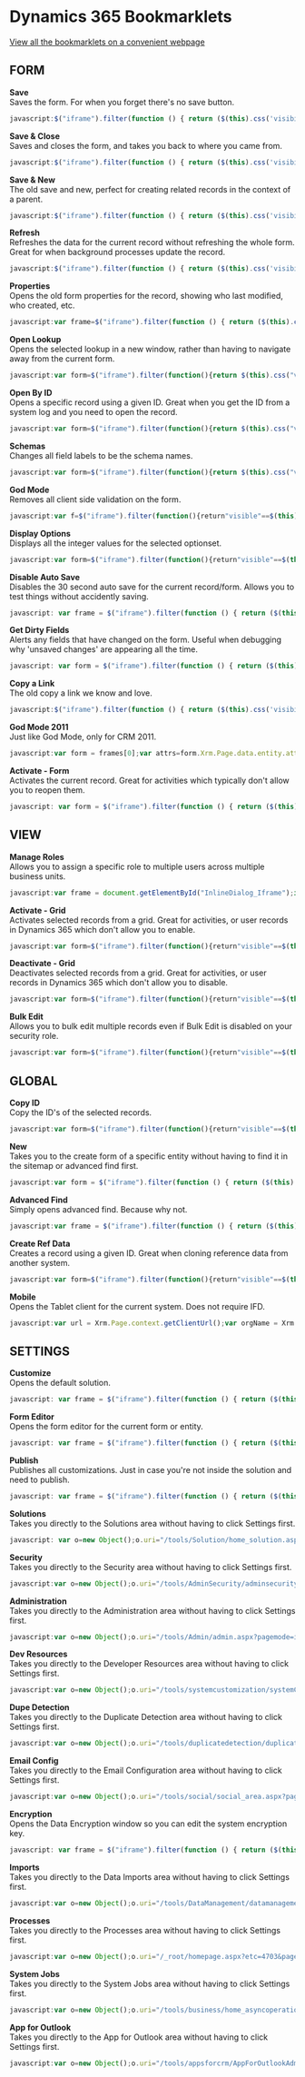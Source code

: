 # Dynamics 365 Bookmarklets

[View all the bookmarklets on a convenient webpage](https://paulnieuwelaar.github.io/bookmarklets/bookmarklets.html)

## FORM
**Save**  
Saves the form. For when you forget there's no save button.
```javascript
javascript:$("iframe").filter(function () { return ($(this).css('visibility') == 'visible') })[0].contentWindow.Xrm.Page.data.entity.save();
```

**Save & Close**  
Saves and closes the form, and takes you back to where you came from.
```javascript
javascript:$("iframe").filter(function () { return ($(this).css('visibility') == 'visible') })[0].contentWindow.Xrm.Page.data.entity.save('saveandclose');
```

**Save & New**  
The old save and new, perfect for creating related records in the context of a parent.
```javascript
javascript:$("iframe").filter(function () { return ($(this).css('visibility') == 'visible') })[0].contentWindow.Xrm.Page.data.entity.save('saveandnew');
```

**Refresh**  
Refreshes the data for the current record without refreshing the whole form. Great for when background processes update the record.
```javascript
javascript:$("iframe").filter(function () { return ($(this).css('visibility') == 'visible') })[0].contentWindow.Xrm.Page.data.refresh();
```

**Properties**  
Opens the old form properties for the record, showing who last modified, who created, etc.
```javascript
javascript:var frame=$("iframe").filter(function () { return ($(this).css('visibility') == 'visible') });var id=frame[0].contentWindow.Xrm.Page.data.entity.getId();var etc=frame[0].contentWindow.Xrm.Page.context.getQueryStringParameters().etc;frame[0].contentWindow.Mscrm.RibbonActions.openFormProperties(id,etc);
```

**Open Lookup**  
Opens the selected lookup in a new window, rather than having to navigate away from the current form.
```javascript
javascript:var form=$("iframe").filter(function(){return $(this).css("visibility")=="visible"})[0].contentWindow;var elem=form.document.activeElement;var id=elem.getAttribute("id");var guid=null;var type=null;if(elem.getAttribute("isInlineLookup")=="true"){guid=elem.getAttribute("oid");type=elem.getAttribute("otypename")}else if(id!=null){var pos=id.lastIndexOf("_");if(pos>-1){var suffix=id.substring(pos+1);if(["ledit","lookupDiv","i"].indexOf(suffix)>-1){id=id.substring(0,pos)}id=id.replace("_i_ledit_multi","").replace("_ledit_multi","")}var control=form.Xrm.Page.getControl(id);if(control!=null){var field=control.getAttribute();if(field!=null){var value=field.getValue();if(value!=null){var record=value[value.length-1];guid=record.id;type=record.entityType}}}}if(guid!=null&&guid!=""&&type!=null&&type!=""){var url=form.Xrm.Page.context.getClientUrl()+"/main.aspx?etn="+type+"&id="+guid+"&pagetype=entityrecord";window.open(url)}else{alert("Unable to open record. Make sure you're clicked into a lookup field with a value.")}void(0);
```

**Open By ID**  
Opens a specific record using a given ID. Great when you get the ID from a system log and you need to open the record.
```javascript
javascript:var form=$("iframe").filter(function(){return $(this).css("visibility")=="visible"})[0].contentWindow;var type=prompt("Entity Type Name","account");if(type!=null&&type!=""){var guid=prompt("Guid","");if(guid!=null&&guid!=""){form.Xrm.Utility.openEntityForm(type,guid)}}
```

**Schemas**  
Changes all field labels to be the schema names.
```javascript
javascript:var form=$("iframe").filter(function(){return $(this).css("visibility")=="visible"})[0].contentWindow;form.Xrm.Page.ui.controls.forEach(function(a){a.setLabel(a.getName())});
```

**God Mode**  
Removes all client side validation on the form.
```javascript
javascript:var f=$("iframe").filter(function(){return"visible"==$(this).css("visibility")})[0].contentWindow;function godMode(){var a=f.Xrm.Page.data.entity.attributes.get();for(var b in a)a[b].setRequiredLevel("none");a[b].setSubmitMode("dirty");var c=f.Xrm.Page.ui.controls.get();for(var b in c)try{c[b].setVisible(!0);c[b].setDisabled(!1);c[b].clearNotification();var d=c[b].getName();f.document.getElementById(d+"_c").style.display="";f.document.getElementById(d+"_d").style.display="";f.document.getElementById(d+"_c").parentNode.style.display=""}catch(a){}var e=f.Xrm.Page.ui.tabs.get();for(var b in e){e[b].setVisible(!0);e[b].setDisplayState("expanded");var g=e[b].sections.get();for(var b in g)g[b].setVisible(!0)}}f.Xrm.Page.data.entity.addOnSave(function(a){try{var b=a.getEventArgs();Object.keys(b).forEach(function(a){"boolean"==typeof b[a]&&(b[a]=!1)})}catch(a){}godMode()});godMode();
```

**Display Options**  
Displays all the integer values for the selected optionset.
```javascript
javascript:var form=$("iframe").filter(function(){return"visible"==$(this).css("visibility")})[0].contentWindow,elem=form.document.activeElement,id=elem.getAttribute("attrName");if(null==id&&(id=elem.getAttribute("data-attributename")),(null==id||null==form.Xrm.Page.getAttribute(id)||null==form.Xrm.Page.getAttribute(id).getOptions)&&(id=prompt("Option Set schema name:","")),null!=id){var options=form.Xrm.Page.getAttribute(id).getOptions(),text=id+":";if(null!=options&&options.length>0)for(var i=0;i<options.length;i++){var option=options[i];"null"!=option.value&&""!=option.text&&(text+="\n",text+=option.value+" - "+option.text)}alert(text)}
```

**Disable Auto Save**  
Disables the 30 second auto save for the current record/form. Allows you to test things without accidently saving.
```javascript
javascript: var frame = $("iframe").filter(function () { return ($(this).css('visibility') == 'visible') }); frame[0].contentWindow.Xrm.Page.data.entity.addOnSave(function(context){ if (context.getEventArgs().getSaveMode() != 1) { context.getEventArgs().preventDefault(); } });
```

**Get Dirty Fields**  
Alerts any fields that have changed on the form. Useful when debugging why 'unsaved changes' are appearing all the time.
```javascript
javascript: var form = $("iframe").filter(function () { return ($(this).css('visibility') == 'visible') })[0].contentWindow;var dirtyFields = "";var attrs=form.Xrm.Page.data.entity.attributes.get();for(var i in attrs){if(attrs[i].getIsDirty()) {if (dirtyFields != "") { dirtyFields += ", ";}dirtyFields += form.Xrm.Page.getControl(attrs[i].getName()).getLabel();}}alert(dirtyFields!=""?dirtyFields:"none");
```

**Copy a Link**  
The old copy a link we know and love.
```javascript
javascript:$("iframe").filter(function () { return ($(this).css('visibility') == 'visible') })[0].contentWindow.Mscrm.CommandBarActions.sendFormShortcut();
```

**God Mode 2011**  
Just like God Mode, only for CRM 2011.
```javascript
javascript:var form = frames[0];var attrs=form.Xrm.Page.data.entity.attributes.get();for(var i in attrs){attrs[i].setRequiredLevel("none")}var contrs=form.Xrm.Page.ui.controls.get();for(var i in contrs){try{contrs[i].setVisible(true);contrs[i].setDisabled(false);}catch(e){}}var tabs=form.Xrm.Page.ui.tabs.get();for(var i in tabs){tabs[i].setVisible(true);tabs[i].setDisplayState("expanded");var sects=tabs[i].sections.get();for(var i in sects){sects[i].setVisible(true)}}
```

**Activate - Form**  
Activates the current record. Great for activities which typically don't allow you to reopen them.
```javascript
javascript: var form = $("iframe").filter(function () { return ($(this).css('visibility') == 'visible') })[0].contentWindow;form.Mscrm.CommandBarActions.activate(form.Xrm.Page.data.entity.getId(), form.Xrm.Page.data.entity.getEntityName());
```

## VIEW
**Manage Roles**  
Allows you to assign a specific role to multiple users across multiple business units.
```javascript
javascript:var frame = document.getElementById("InlineDialog_Iframe");if (frame == null) { alert("Click Manage Roles before running the bookmarklet"); } else { var name = prompt("Security Role Name", "");var records = $("tr:contains('" + name + "')", frame.contentWindow.document).find("input"); records.prop("checked", true);alert((records != null ? records.length : 0) + " roles selected"); }void(0);
```

**Activate - Grid**  
Activates selected records from a grid. Great for activities, or user records in Dynamics 365 which don't allow you to enable.
```javascript
javascript:var form=$("iframe").filter(function(){return"visible"==$(this).css("visibility")})[0].contentWindow,recordsHtml=[];try{var form2=form.$("iframe").filter(function(){return"visible"==$(this).css("visibility")})[0].contentWindow;recordsHtml=form2.document.getElementsByClassName("ms-crm-List-SelectedRow")}catch(e){}if(recordsHtml.length>0){for(var records=[],i=0;i<recordsHtml.length;i++){var id=recordsHtml[i].getAttribute("oid"),typeCode=recordsHtml[i].getAttribute("otype"),typeName=recordsHtml[i].getAttribute("otypename"),name=recordsHtml[i].getAttribute("oname");records.push({Id:id,Name:name,TypeCode:typeCode,TypeName:typeName})}form2.Mscrm.GridCommandActions.activate(form2.document.getElementById("crmGrid").control,records,Number(records[0].TypeCode))}
```

**Deactivate - Grid**  
Deactivates selected records from a grid. Great for activities, or user records in Dynamics 365 which don't allow you to disable.
```javascript
javascript:var form=$("iframe").filter(function(){return"visible"==$(this).css("visibility")})[0].contentWindow,recordsHtml=[];try{var form2=form.$("iframe").filter(function(){return"visible"==$(this).css("visibility")})[0].contentWindow;recordsHtml=form2.document.getElementsByClassName("ms-crm-List-SelectedRow")}catch(e){}if(recordsHtml.length>0){for(var records=[],i=0;i<recordsHtml.length;i++){var id=recordsHtml[i].getAttribute("oid"),typeCode=recordsHtml[i].getAttribute("otype"),typeName=recordsHtml[i].getAttribute("otypename"),name=recordsHtml[i].getAttribute("oname");records.push({Id:id,Name:name,TypeCode:typeCode,TypeName:typeName})}form2.Mscrm.GridCommandActions.deactivate(form2.document.getElementById("crmGrid").control,records,Number(records[0].TypeCode))}
```

**Bulk Edit**  
Allows you to bulk edit multiple records even if Bulk Edit is disabled on your security role.
```javascript
javascript:var form=$("iframe").filter(function(){return"visible"==$(this).css("visibility")})[0].contentWindow,recordsHtml=[];try{var form2=form.$("iframe").filter(function(){return"visible"==$(this).css("visibility")})[0].contentWindow;recordsHtml=form2.document.getElementsByClassName("ms-crm-List-SelectedRow-Lite")}catch(e){}if(0==recordsHtml.length&&(recordsHtml=form.document.getElementsByClassName("ms-crm-List-SelectedRow-Lite")),0==recordsHtml.length&&(recordsHtml=form.document.getElementsByClassName("ms-crm-List-SelectedRow")),recordsHtml.length>0){for(var records=[],i=0;i<recordsHtml.length;i++){var id=recordsHtml[i].getAttribute("oid"),typeCode=recordsHtml[i].getAttribute("otype"),typeName=recordsHtml[i].getAttribute("otypename"),name=recordsHtml[i].getAttribute("oname");records.push({Id:id,Name:name,TypeCode:typeCode,TypeName:typeName})}var actionUri=Mscrm.GridRibbonActions.$0("bulkedit",records[0].TypeCode,records.length);Mscrm.Grid.executeStandardActionInternal(actionUri,records,1e3,700)}
```

## GLOBAL
**Copy ID**  
Copy the ID's of the selected records.
```javascript
javascript:var form=$("iframe").filter(function(){return"visible"==$(this).css("visibility")})[0].contentWindow,records=[];try{records.push(form.Xrm.Page.data.entity.getId().replace("{","").replace("}",""))}catch(a){try{var recordsHtml=[],form2=form.$("iframe").filter(function(){return"visible"==$(this).css("visibility")})[0].contentWindow;if(recordsHtml=form2.document.getElementsByClassName("ms-crm-List-SelectedRow-Lite"),0==recordsHtml.length&&(recordsHtml=form.document.getElementsByClassName("ms-crm-List-SelectedRow-Lite")),0==recordsHtml.length&&(recordsHtml=form.document.getElementsByClassName("ms-crm-List-SelectedRow")),recordsHtml.length>0)for(var i=0;i<recordsHtml.length;i++){var id=recordsHtml[i].getAttribute("oid");records.push(id.replace("{","").replace("}",""))}}catch(a){}}records.length>0?prompt("Copy the ID",records.join(",")):alert("No records selected");void(0);
```

**New**  
Takes you to the create form of a specific entity without having to find it in the sitemap or advanced find first.
```javascript
javascript:var form = $("iframe").filter(function () { return ($(this).css('visibility') == 'visible') })[0].contentWindow; try { var name = form.EntityLogicalName || form.Xrm.Page.data.entity.getEntityName(); } catch(e) { } var y = prompt('Type the schema name of the entity to create:', name ? name : 'account'); if (y) { var x = form.Xrm.Utility.openEntityForm(y); }
```

**Advanced Find**  
Simply opens advanced find. Because why not.
```javascript
javascript:var frame = $("iframe").filter(function () { return ($(this).css('visibility') == 'visible') }); var form = frame[0].contentWindow; var u = form.Mscrm.CrmUri.create("/main.aspx"); u.get_query()["pagetype"] = "advancedfind"; var etc = null, viewId = null, viewType = null; try { etc = form.Xrm.Page.context.getQueryStringParameters().etc; var view = form.document.getElementById("crmGrid_SavedNewQuerySelector").childNodes[0]; viewId = view.getAttribute("currentview"); viewType = view.getAttribute("currentviewtype"); } catch(e) { } var extraqs = ""; if (etc != null) { extraqs += "EntityCode=" + etc; } if (viewId != null && viewType != null) { extraqs += "&QueryId=" + viewId + "&ViewType=" + viewType; } u.get_query()["extraqs"] = extraqs; form.openStdWin(u, "_blank", 900, 600); void (0);
```

**Create Ref Data**  
Creates a record using a given ID. Great when cloning reference data from another system.
```javascript
javascript:var form=$("iframe").filter(function(){return"visible"==$(this).css("visibility")})[0].contentWindow;try{var name=form.EntityLogicalName||form.Xrm.Page.data.entity.getEntityName()}catch(e){}var entityName=prompt("Type the schema name of the entity to create:",name||"account");if(entityName){var id=prompt("Type the ID to give the new record:","00000000-0000-0000-0000-000000000000");if(id){var req=new form.XMLHttpRequest;req.open("POST",encodeURI(form.Xrm.Page.context.getClientUrl()+"/api/data/v"+(form.APPLICATION_VERSION||"8.2")+"/"+entityName+"s"),!0),req.setRequestHeader("Accept","application/json"),req.setRequestHeader("Content-Type","application/json; charset=utf-8"),req.setRequestHeader("OData-MaxVersion","4.0"),req.setRequestHeader("OData-Version","4.0"),req.onreadystatechange=function(){if(4==this.readyState)if(req.onreadystatechange=null,this.status>=200&&this.status<=299)form.Xrm.Utility.openEntityForm(entityName,id);else{var e=JSON.parse(this.response).error;alert(e.message)}};var data={};data[entityName+"id"]=id,req.send(JSON.stringify(data))}}void(0)
```

**Mobile**  
Opens the Tablet client for the current system. Does not require IFD.
```javascript
javascript:var url = Xrm.Page.context.getClientUrl();var orgName = Xrm.Page.context.getOrgUniqueName();var baseUrl = window.location.protocol + "//" + window.location.hostname;var phoneUrl = baseUrl + "/nga/main.htm?org=" + orgName + "&server=" + encodeURIComponent(url) + "&phone=false&syncappmeta=true";window.open(phoneUrl);void(0)
```

## SETTINGS
**Customize**  
Opens the default solution.
```javascript
javascript: var frame = $("iframe").filter(function () { return ($(this).css('visibility') == 'visible') }); var form = frame[0].contentWindow; try { var etc = form.Xrm.Page.context.getQueryStringParameters().etc; } catch(e) {} form.Mscrm.RibbonActions.openEntityEditor(etc);
```

**Form Editor**  
Opens the form editor for the current form or entity.
```javascript
javascript: var frame = $("iframe").filter(function () { return ($(this).css('visibility') == 'visible') }); var form = frame[0].contentWindow;var etc = null;try {etc = form.Xrm.Page.context.getQueryStringParameters().etc;} catch (e) { }if (etc == null || etc == 4200) {var entity = prompt("Type the entity name", "account");if (entity != null) {etc = form.Xrm.Internal.getEntityCode(entity);if (etc == null || etc == -1) {alert("Entity '" + entity + "' does not exist");}}}if (etc != null && etc != -1 && etc != 4200) {var formId = null;try {formId = form.Xrm.Page.ui.formSelector.getCurrentItem().getId();} catch (e) { }form.Mscrm.FormEditor.OpenFormEditor(etc, "main", formId);}void(0);
```

**Publish**  
Publishes all customizations. Just in case you're not inside the solution and need to publish.
```javascript
javascript: var frame = $("iframe").filter(function () { return ($(this).css('visibility') == 'visible') }); frame[0].contentWindow.Mscrm.FormEditor.PublishAll();
```

**Solutions**  
Takes you directly to the Solutions area without having to click Settings first.
```javascript
javascript: var o=new Object();o.uri="/tools/Solution/home_solution.aspx?etc=7100&sitemappath=Settings%7cCustomizations%7cnav_solution";window.top.document.getElementById("navBar").control.raiseNavigateRequest(o);
```

**Security**  
Takes you directly to the Security area without having to click Settings first.
```javascript
javascript:var o=new Object();o.uri="/tools/AdminSecurity/adminsecurity_area.aspx?pagemode=iframe&sitemappath=Settings%7cSystem_Setting%7cnav_security";window.top.document.getElementById("navBar").control.raiseNavigateRequest(o);void(0);
```

**Administration**  
Takes you directly to the Administration area without having to click Settings first.
```javascript
javascript:var o=new Object();o.uri="/tools/Admin/admin.aspx?pagemode=iframe&sitemappath=Settings%7cSystem_Setting%7cnav_administration";window.top.document.getElementById("navBar").control.raiseNavigateRequest(o);void(0);
```

**Dev Resources**  
Takes you directly to the Developer Resources area without having to click Settings first.
```javascript
javascript:var o=new Object();o.uri="/tools/systemcustomization/systemCustomization.aspx?pagemode=iframe&pid=05&web=true";window.top.document.getElementById("navBar").control.raiseNavigateRequest(o);void(0);
```

**Dupe Detection**  
Takes you directly to the Duplicate Detection area without having to click Settings first.
```javascript
javascript:var o=new Object();o.uri="/tools/duplicatedetection/duplicatedetectionrules/home_rules.aspx";window.top.document.getElementById("navBar").control.raiseNavigateRequest(o);void(0);
```

**Email Config**  
Takes you directly to the Email Configuration area without having to click Settings first.
```javascript
javascript:var o=new Object();o.uri="/tools/social/social_area.aspx?pagemode=iframe&sitemappath=Settings%7cSystem_Setting%7cnav_social#";window.top.document.getElementById("navBar").control.raiseNavigateRequest(o);void(0);
```

**Encryption**  
Opens the Data Encryption window so you can edit the system encryption key.
```javascript
javascript: var frame = $("iframe").filter(function () { return ($(this).css('visibility') == 'visible') }); var form = frame[0].contentWindow;form.openStdWin(form.Xrm.Page.context.getClientUrl() + "/tools/sqlencryption/sqlencryption.aspx");void(0);
```

**Imports**  
Takes you directly to the Data Imports area without having to click Settings first.
```javascript
javascript:var o=new Object();o.uri="/tools/DataManagement/datamanagement.aspx?pagemode=iframe&pid=06&web=true";window.top.document.getElementById("navBar").control.raiseNavigateRequest(o);void(0);
```

**Processes**  
Takes you directly to the Processes area without having to click Settings first.
```javascript
javascript:var o=new Object();o.uri="/_root/homepage.aspx?etc=4703&pagemode=iframe&sitemappath=Settings%7cProcessCenter%7cnav_workflow";window.top.document.getElementById("navBar").control.raiseNavigateRequest(o);void(0);
```

**System Jobs**  
Takes you directly to the System Jobs area without having to click Settings first.
```javascript
javascript:var o=new Object();o.uri="/tools/business/home_asyncoperation.aspx?pagemode=iframe&sitemappath=Settings%7cSystem_Setting%7cnav_systemjobs";window.top.document.getElementById("navBar").control.raiseNavigateRequest(o);void(0);
```

**App for Outlook**  
Takes you directly to the App for Outlook area without having to click Settings first.
```javascript
javascript:var o=new Object();o.uri="/tools/appsforcrm/AppForOutlookAdminSettings.aspx?sitemappath=Settings%7cSystem_Setting%7ccrmapp_outlook";window.top.document.getElementById("navBar").control.raiseNavigateRequest(o);void(0);
```
